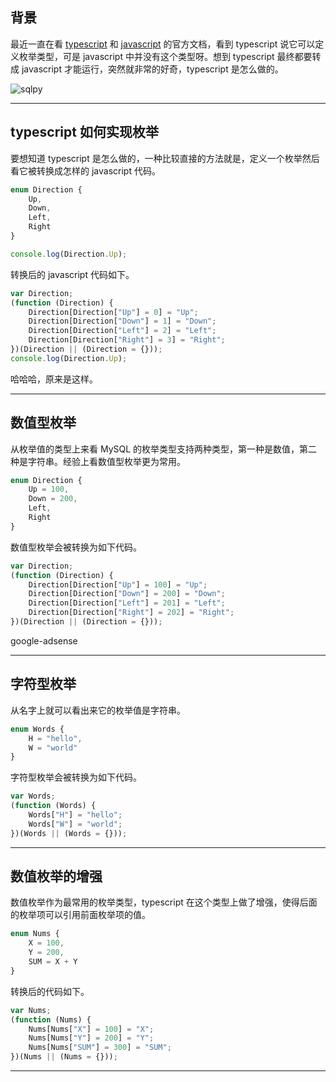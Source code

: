 ## 背景
最近一直在看 [typescript](https://www.typescriptlang.org/docs/home.html) 和 [javascript](https://developer.mozilla.org/zh-CN/docs/Web/JavaScript/Guide) 的官方文档，看到 typescript 说它可以定义枚举类型，可是 javascript 中并没有这个类型呀。想到 typescript 最终都要转成 javascript 才能运行，突然就非常的好奇，typescript 是怎么做的。

![sqlpy](static/2020-31/sqlpy-enums.jpg)

---

## typescript 如何实现枚举
要想知道 typescript 是怎么做的，一种比较直接的方法就是，定义一个枚举然后看它被转换成怎样的 javascript 代码。
```typescript
enum Direction {
    Up,
    Down,
    Left,
    Right
}

console.log(Direction.Up);
```
转换后的 javascript 代码如下。
```javascript
var Direction;
(function (Direction) {
    Direction[Direction["Up"] = 0] = "Up";
    Direction[Direction["Down"] = 1] = "Down";
    Direction[Direction["Left"] = 2] = "Left";
    Direction[Direction["Right"] = 3] = "Right";
})(Direction || (Direction = {}));
console.log(Direction.Up);
```

哈哈哈，原来是这样。

---

## 数值型枚举
从枚举值的类型上来看 MySQL 的枚举类型支持两种类型，第一种是数值，第二种是字符串。经验上看数值型枚举更为常用。
```typescript
enum Direction {
    Up = 100,
    Down = 200,
    Left,
    Right
}
```
数值型枚举会被转换为如下代码。
```js
var Direction;
(function (Direction) {
    Direction[Direction["Up"] = 100] = "Up";
    Direction[Direction["Down"] = 200] = "Down";
    Direction[Direction["Left"] = 201] = "Left";
    Direction[Direction["Right"] = 202] = "Right";
})(Direction || (Direction = {}));
```

google-adsense

---

## 字符型枚举
从名字上就可以看出来它的枚举值是字符串。
```typescript
enum Words {
    H = "hello",
    W = "world"
}
```
字符型枚举会被转换为如下代码。
```js
var Words;
(function (Words) {
    Words["H"] = "hello";
    Words["W"] = "world";
})(Words || (Words = {}));
```

---

## 数值枚举的增强
数值枚举作为最常用的枚举类型，typescript 在这个类型上做了增强，使得后面的枚举项可以引用前面枚举项的值。
```ts
enum Nums {
    X = 100,
    Y = 200,
    SUM = X + Y
}
```
转换后的代码如下。
```js
var Nums;
(function (Nums) {
    Nums[Nums["X"] = 100] = "X";
    Nums[Nums["Y"] = 200] = "Y";
    Nums[Nums["SUM"] = 300] = "SUM";
})(Nums || (Nums = {}));
```

---